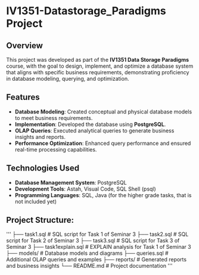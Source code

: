 # IV1351-Datastorage_Paradigms Project

## Overview
This project was developed as part of the **IV1351 Data Storage Paradigms** course, with the goal to design, implement, and optimize a database system that aligns with specific business requirements, demonstrating proficiency in database modeling, querying, and optimization.

## Features
- **Database Modeling**: Created conceptual and physical database models to meet business requirements.
- **Implementation**: Developed the database using **PostgreSQL**.
- **OLAP Queries**: Executed analytical queries to generate business insights and reports.
- **Performance Optimization**: Enhanced query performance and ensured real-time processing capabilities.

## Technologies Used
- **Database Management System**: PostgreSQL
- **Development Tools**: Astah, Visual Code, SQL Shell (psql)
- **Programming Languages**: SQL, Java (for the higher grade tasks, that is not included yet)

## Project Structure:
''' 
├── task1.sql               # SQL script for Task 1 of Seminar 3
├── task2.sql               # SQL script for Task 2 of Seminar 3
├── task3.sql               # SQL script for Task 3 of Seminar 3
├── task1explain.sql        # EXPLAIN analysis for Task 1 of Seminar 3
├── models/                 # Database models and diagrams
├── queries.sql             # Additional OLAP queries and examples
├── reports/                # Generated reports and business insights
└── README.md               # Project documentation
''' 
